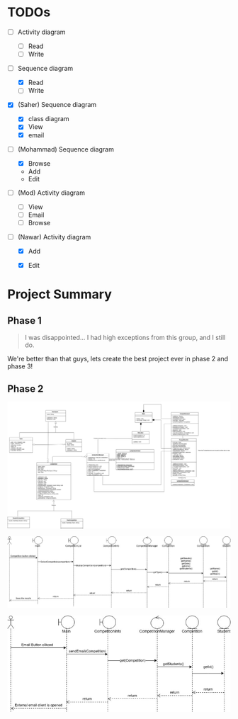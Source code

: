 # TODOs

- [ ] Activity diagram
    - [ ] Read
    - [ ] Write

- [ ] Sequence diagram
    - [x] Read
    - [ ] Write

- [x] (Saher) Sequence diagram
    - [x] class diagram
    - [x] View
    - [x] email

- [ ] (Mohammad) Sequence diagram
    - [x] Browse
    - Add
    - Edit

- [ ] (Mod) Activity diagram
    - [ ] View
    - [ ] Email
    - [ ] Browse

- [ ] (Nawar) Activity diagram
    - [x] Add
    - [x] Edit


# Project Summary

## Phase 1

>I was disappointed... I had high exceptions from this group, and I still do.

We're better than that guys, lets create the best project ever in phase 2 and
phase 3!

## Phase 2

![Class diagram](./docs/phase2/class-diagram.jpg)

![View sequence diagram](./docs/phase2/sequence-diagram-view.jpg)

![Email sequence diagram](./docs/phase2/sequence-diagram-email.jpg)
